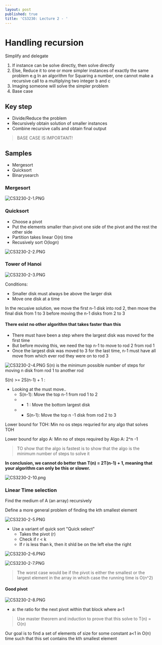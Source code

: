 ```yaml
---
layout: post
published: true
title: 'CS3230: Lecture 2 - '
---
```

# Handling recursion
Simplify and delegate
1. If instance can be solve directly, then solve directly
2. Else, Reduce it to one or more simpler instances of exactly the same problem
e.g In an algorithm for Squaring a number, one cannot make a recursive call to a multiplying two integer b and c
3. Imaging someone will solve the simpler problem
4. Base case

## Key step
- Divide/Reduce the problem
- Recursively obtain solution of smaller instances
- Combine recursive calls and obtain final output

> BASE CASE IS IMPORTANT!

## Samples
- Mergesort
- Quicksort
- Binarysearch


### Mergesort

![CS3230-2-1.PNG]({{site.baseurl}}/img/CS3230-2-1.PNG)

### Quicksort
- Choose a pivot
- Put the elements smaller than pivot one side of the pivot and the rest the other side
- Partition takes linear O(n) time
- Recusively sort O(logn)

![CS3230-2-2.PNG]({{site.baseurl}}/img/CS3230-2-2.PNG)

### Tower of Hanoi
![CS3230-2-3.PNG]({{site.baseurl}}/img/CS3230-2-3.PNG)

Conditions:
- Smaller disk must always be above the larger disk
- Move one disk at a time


In the recusive solution, we move the first n-1 disk into rod 2, then move the final disk from 1 to 3 before moving the n-1 disks from 2 to 3


#### There exist no other algorithm that takes faster than this 

- There must have been a step where the largest disk was moved for the first time
- But before moving this, we need the top n-1 to move to rod 2 from rod 1
- Once the largest disk was moved to 3 for the last time, n-1 must have all move from which ever rod they were on to rod 3 

![CS3230-2-4.PNG]({{site.baseurl}}/img/CS3230-2-4.PNG)
S(n) is the minimum possible number of steps for moving n disk from rod 1 to another rod

S(n) >= 2S(n-1) + 1 :
- Looking at the must move..
	- S(n-1): Move the top n-1 from rod 1 to 2
    - + 1 : Move the bottom largest disk
    - + S(n-1): Move the top n -1 disk from rod 2 to 3
    
Lower bound for TOH: Min no os steps requried for any algo that solves TOH

Lower bound for algo A: Min no of steps required by Algo A: 2^n -1

> TO show that the algo is fastest is to show that the algo is the minimum number of steps to solve it

**In conclusion, we cannot do better than T(n) = 2T(n-1) + 1, meaning that your algorithm can only be this or slower.**

![CS3230-2-10.png]({{site.baseurl}}/img/CS3230-2-10.png)


### Linear Time selection
Find the medium of A (an array) recursively

Define a more general problem of finding the kth smallest element

![CS3230-2-5.PNG]({{site.baseurl}}/img/CS3230-2-5.PNG)

- Use a variant of quick sort "Quick select"
  - Takes the pivot (r)
  - Check if r < k
  - If r is less than k, then it shld be on the left else the right

![CS3230-2-6.PNG]({{site.baseurl}}/img/CS3230-2-6.PNG)

![CS3230-2-7.PNG]({{site.baseurl}}/img/CS3230-2-7.PNG)

> The worst case would be if the pivot is either the smallest or the largest element in the array in which case the running time is O(n^2)

#### Good pivot

![CS3230-2-8.PNG]({{site.baseurl}}/img/CS3230-2-8.PNG)

- a: the ratio for the next pivot within that block where a<1

> Use master theorem and induction to prove that this solve to T(n) = O(n)

Our goal is to find a set of elements of size for some constant a<1 in O(n) time such that this set contains the kth smallest element














